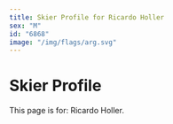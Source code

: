 ```yaml
---
title: Skier Profile for Ricardo Holler
sex: "M"
id: "6868"
image: "/img/flags/arg.svg" 
---
```


# Skier Profile

This page is for: Ricardo Holler.
    
